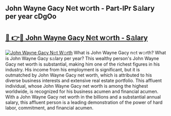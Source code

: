 ## John Wayne Gacy N𝚎t w𝚘rth - Part-lPr S𝚊lary per year cDgOo

# <h2><a href="http://gc26igy.nevu.top/?p=John+Wayne+Gacy">🔗 👉🔴 John Wayne Gacy N𝚎t w𝚘rth - S𝚊lary</a></h2>

[![John Wayne Gacy N𝚎t W𝚘rth](https://i.imgur.com/Oavwk0R.jpeg)](http://gc26igy.nevu.top/?p=John+Wayne+Gacy)
What is John Wayne Gacy n𝚎t w𝚘rth? What is John Wayne Gacy s𝚊lary per year?
This wealthy person's John Wayne Gacy net worth is substantial, making him one of the richest figures in his industry. His income from his employment is significant, but it is outmatched by John Wayne Gacy net worth, which is attributed to his diverse business interests and extensive real estate portfolio. This affluent individual, whose John Wayne Gacy net worth is among the highest worldwide, is recognized for his business acumen and financial acumen. With a John Wayne Gacy net worth in the billions and a substantial annual salary, this affluent person is a leading demonstration of the power of hard labor, commitment, and financial acumen.
